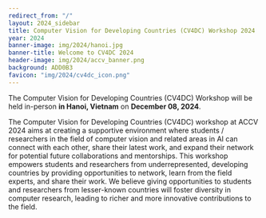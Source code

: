 ```yaml
---
redirect_from: "/"
layout: 2024_sidebar
title: Computer Vision for Developing Countries (CV4DC) Workshop 2024
year: 2024
banner-image: img/2024/hanoi.jpg
banner-title: Welcome to CV4DC 2024
header-image: img/2024/accv_banner.png
background: ADD0B3
favicon: "img/2024/cv4dc_icon.png"
---
```





The Computer Vision for Developing Countries (CV4DC) Workshop will be held in-person **in Hanoi, Vietnam** on **December 08, 2024**.

The Computer Vision for Developing Countries (CV4DC) workshop at ACCV 2024 aims at creating a supportive environment where students / researchers in the field of computer vision and related areas in AI can connect with each other, share their latest work, and expand their network for potential future collaborations and mentorships. This workshop empowers students and researchers from underrepresented, developing countries by providing opportunities to network, learn from the field experts, and share their work. We believe giving opportunities to students and researchers from lesser-known countries will foster diversity in computer research, leading to richer and more innovative contributions to the field.

